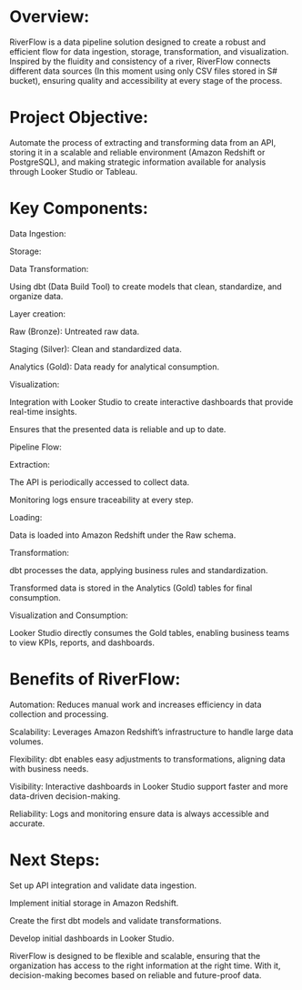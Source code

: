 # Overview:
RiverFlow is a data pipeline solution designed to create a robust and efficient flow for data ingestion, storage, transformation, and visualization. Inspired by the fluidity and consistency of a river, RiverFlow connects different data sources (In this moment using only CSV files stored in S# bucket), ensuring quality and accessibility at every stage of the process.

# Project Objective:
Automate the process of extracting and transforming data from an API, storing it in a scalable and reliable environment (Amazon Redshift or PostgreSQL), and making strategic information available for analysis through Looker Studio or Tableau.

# Key Components:

Data Ingestion:





Storage:



Data Transformation:

Using dbt (Data Build Tool) to create models that clean, standardize, and organize data.

Layer creation:

Raw (Bronze): Untreated raw data.

Staging (Silver): Clean and standardized data.

Analytics (Gold): Data ready for analytical consumption.

Visualization:

Integration with Looker Studio to create interactive dashboards that provide real-time insights.

Ensures that the presented data is reliable and up to date.


Pipeline Flow:

Extraction:

The API is periodically accessed to collect data.

Monitoring logs ensure traceability at every step.

Loading:

Data is loaded into Amazon Redshift under the Raw schema.

Transformation:

dbt processes the data, applying business rules and standardization.

Transformed data is stored in the Analytics (Gold) tables for final consumption.

Visualization and Consumption:

Looker Studio directly consumes the Gold tables, enabling business teams to view KPIs, reports, and dashboards.

# Benefits of RiverFlow:

Automation: Reduces manual work and increases efficiency in data collection and processing.

Scalability: Leverages Amazon Redshift’s infrastructure to handle large data volumes.

Flexibility: dbt enables easy adjustments to transformations, aligning data with business needs.

Visibility: Interactive dashboards in Looker Studio support faster and more data-driven decision-making.

Reliability: Logs and monitoring ensure data is always accessible and accurate.

# Next Steps:

Set up API integration and validate data ingestion.

Implement initial storage in Amazon Redshift.

Create the first dbt models and validate transformations.

Develop initial dashboards in Looker Studio.

RiverFlow is designed to be flexible and scalable, ensuring that the organization has access to the right information at the right time. With it, decision-making becomes based on reliable and future-proof data.

